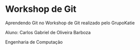 # Workshop de Git
Aprendendo Git no Workshop de Git realizado pelo GrupoKatie
<p>Aluno: Carlos Gabriel de Oliveira Barboza</p>
<p>Engenharia de Computação</p>